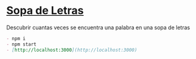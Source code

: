 # [Sopa de Letras](https://santiagomena.github.io/sopa-de-letras/)
Descubrir cuantas veces se encuentra una palabra en una sopa de letras
```markdown
- npm i
- npm start
- [http://localhost:3000](http://localhost:3000)
```
